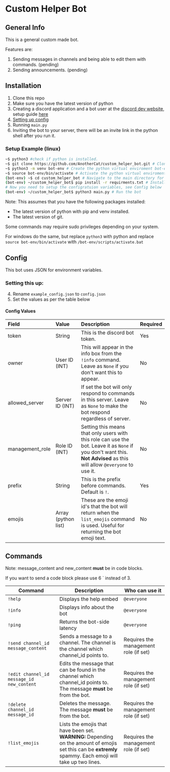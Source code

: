 # Custom Helper Bot

## General Info

This is a general custom made bot.

Features are:

1. Sending messages in channels and being able to edit them with commands. (pending)
2. Sending announcements. (pending)



## Installation 

1. Clone this repo
2. Make sure you have the latest version of python
3. Creating a discord application and a bot user at the [discord dev website](https://discord.com/developers/applications), setup guide [here](https://discordpy.readthedocs.io/en/latest/discord.html#creating-a-bot-account)
4. [Setting up config](#config)
5. Running `main.py` 
6. Inviting the bot to your server, there will be an invite link in the python shell after you run it. 

### Setup Example (linux)

```bash
~$ python3 #check if python is installed.
~$ git clone https://github.com/AnotherCat/custom_helper_bot.git # Clone this github repo
~$ python3 -m venv bot-env # Create the python virtual enviroment bot-env
~$ source bot-env/bin/activate # Activate the python virtual enviroment (will need to do this every time you want to be able to run the bot)
(bot-env) ~$ cd custom_helper_bot # Navigate to the main directory for the project.
(bot-env) ~/custom_helper_bot$ pip install -r requirments.txt # Install the required python packeges.
# Now you need to setup the configratuion variables, see Config below
(bot-env) ~/custom_helper_bot$ python3 main.py # Run the bot
```

Note: This assumes that you have the following packages installed: 

- The latest version of python with pip and venv installed. 
- The latest version of git.

Some commands may require sudo privileges depending on your system.

For windows do the same, but replace `python3` with python and replace `source bot-env/bin/activate` with `/bot-env/scripts/activate.bat`

## Config

This bot uses JSON for environment variables. 

### Setting this up:

4. Rename `example_config.json` to `config.json`
5. Set the values as per the table below

#### Config Values
| Field           | Value           | Description                                                  | Required |
| :-------------- | :------------------ | :----------------------------------------------------------- | --------------- |
| token | String          | This is the discord bot token.                               | Yes |
| owner   | User ID (INT)   | This will appear in the info box from the `!info` command. Leave as `None` if you don't want this to appear. | No |
| allowed_server | Server ID (INT) | If set the bot will only respond to commands in this server. Leave as `None` to make the bot respond regardless of server.| No |
| management_role | Role ID (INT)   | Setting this means that only users with this role can use the bot. Leave it as `None` if you don't want this. **Not Advised** as this will allow `@everyone` to use it. | No |
| prefix    | String          | This is the prefix before commands. Default is `!`.          | Yes |
| emojis | Array (python list) | These are the emoji id's that the bot will return when the `list_emojis` command is used. Useful for returning the bot emoji text. | No |

## Commands

Note: message_content and new_content **must** be in code blocks.

If you want to send a code block please use 6 ` instead of 3.

| Command                                   | Description                                                  | Who can use it                        |
| ----------------------------------------- | ------------------------------------------------------------ | ------------------------------------- |
| `!help`                                   | Displays the help embed                                      | `@everyone`                           |
| `!info`                                   | Displays info about the bot                                  | `@everyone`                           |
| `!ping`                                   | Returns the bot-side latency                                 | `@everyone`                           |
| `!send channel_id message_content`        | Sends a message to a channel. The channel is the channel which channel_id points to. | Requires the management role (if set) |
| `!edit channel_id message_id new_content` | Edits the message that can be found in the channel which channel_id points to. The message **must** be from the bot. | Requires the management role (if set) |
| `!delete channel_id message_id`           | Deletes the message. The message **must** be from the bot.   | Requires the management role (if set) |
| `!list_emojis`                            | Lists the emojis that have been set.<br />**WARNING:** Depending on the amount of emojis set this can be **extremly** spammy. Each emoji will take up two lines. | Requires the management role (if set) |

